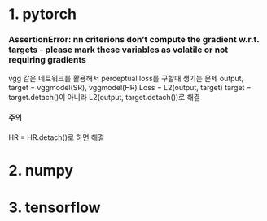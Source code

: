 # 1. pytorch
### AssertionError: nn criterions don’t compute the gradient w.r.t. targets - please mark these variables as volatile or not requiring gradients

  vgg 같은 네트워크를 활용해서 perceptual loss를 구할때 생기는 문제
  output, target = vggmodel(SR), vggmodel(HR)
  Loss = L2(output, target)
  target = target.detach()이 아니라 L2(output, target.detach())로 해결

#### 주의
HR = HR.detach()로 하면 해결 
# 2. numpy

# 3. tensorflow
